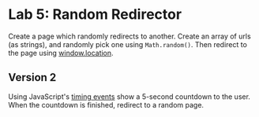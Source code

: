 

# Lab 5: Random Redirector

Create a page which randomly redirects to another. Create an array of urls (as strings), and randomly pick one using `Math.random()`. Then redirect to the page using [window.location](https://developer.mozilla.org/en-US/docs/Web/API/Window/location).


## Version 2

Using JavaScript's [timing events](https://www.w3schools.com/js/js_timing.asp) show a 5-second countdown to the user. When the countdown is finished, redirect to a random page.



